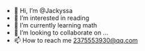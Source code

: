 - 👋 Hi, I’m @Jackyssa
- 👀 I’m interested in reading
- 🌱 I’m currently learning math
- 💞️ I’m looking to collaborate on ...
- 📫 How to reach me 2375553930@qq.com

<!---
Jackyssa/Jackyssa is a ✨ special ✨ repository because its `README.md` (this file) appears on your GitHub profile.
You can click the Preview link to take a look at your changes.
--->
